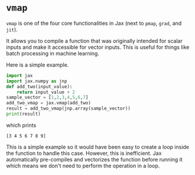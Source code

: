 # `vmap`

`vmap` is one of the four core functionalities in Jax (next to `pmap`, `grad`, and `jit`). 

It allows you to compile a function that was originally intended for scalar inputs and make it accessible for vector inputs. This is useful for things like batch processing in machine learning. 

Here is a simple example. 

```python
import jax 
import jax.numpy as jnp     
def add_two(input_value):
	return input_value + 2
sample_vector = [1,2,3,4,5,6,7]
add_two_vmap = jax.vmap(add_two)
result = add_two_vmap(jnp.array(sample_vector))
print(result)
```
which prints
```
[3 4 5 6 7 8 9]
```

This is a simple example so it would have been easy to create a loop inside the function to handle this case. However, this is inefficient. Jax automatically pre-compiles and vectorizes the function before running it which means we don't need to perform the operation in a loop. 
